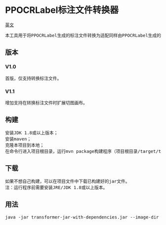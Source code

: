 # PPOCRLabel标注文件转换器
[英文](README.md)

<pre>
本工具用于将PPOCRLabel生成的标注文件转换为适配同样由PPOCRLabel生成的切图的标注文件。
</pre>

## 版本
### V1.0
<pre>
首版，仅支持转换标注文件。
</pre>
### V1.1
<pre>
增加支持在转换标注文件时扩展切图画布。
</pre>
## 构建
<pre>
安装JDK 1.8或以上版本；
安装maven；
克隆本项目到本地；
在命令行进入项目根目录，运行mvn package构建程序（项目根目录/target/transformer-with-dependencies.jar）。
</pre>

## 下载
<pre>
如果不想自己构建，可以在项目文件中下载已构建好的jar文件。
注：运行程序前需要安装JRE/JDK 1.8或以上版本。
</pre>

## 用法
<pre>
java -jar transformer-jar-with-dependencies.jar --image-dir &lt;PPOCRLabel生成的切图目录> --label-file &lt;PPOCRLabel生成的标注文件> &#91;--width &lt;扩展画布到指定宽度 (px)> --height &lt;扩展画布到指定高度 (px)> --output-dir &lt;保存修改后的图片目录>]
</pre>